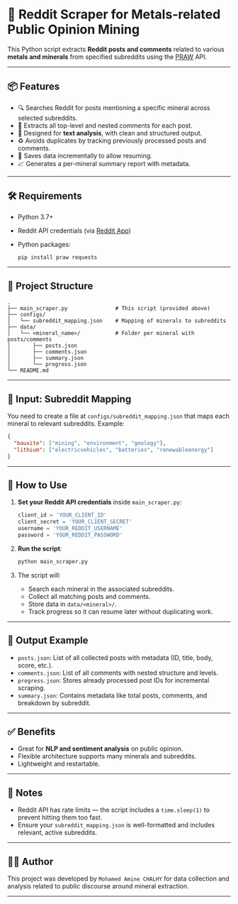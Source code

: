 # 🧠 Reddit Scraper for Metals-related Public Opinion Mining

This Python script extracts **Reddit posts and comments** related to various **metals and minerals** from specified subreddits using the [PRAW](https://praw.readthedocs.io/) API.

---

## 📦 Features

* 🔍 Searches Reddit for posts mentioning a specific mineral across selected subreddits.
* 🧵 Extracts all top-level and nested comments for each post.
* 🧠 Designed for **text analysis**, with clean and structured output.
* ♻️ Avoids duplicates by tracking previously processed posts and comments.
* 💾 Saves data incrementally to allow resuming.
* 📈 Generates a per-mineral summary report with metadata.

---

## 🛠️ Requirements

* Python 3.7+
* Reddit API credentials (via [Reddit App](https://www.reddit.com/prefs/apps))
* Python packages:

  ```bash
  pip install praw requests
  ```

---

## 📁 Project Structure

```
.
├── main_scraper.py               # This script (provided above)
├── configs/
│   └── subreddit_mapping.json    # Mapping of minerals to subreddits
├── data/
│   └── <mineral_name>/           # Folder per mineral with posts/comments
│       ├── posts.json
│       ├── comments.json
│       ├── summary.json
│       └── progress.json
└── README.md
```

---

## 🧩 Input: Subreddit Mapping

You need to create a file at `configs/subreddit_mapping.json` that maps each mineral to relevant subreddits. Example:

```json
{
  "bauxite": ["mining", "environment", "geology"],
  "lithium": ["electricvehicles", "batteries", "renewableenergy"]
}
```

---

## 🚀 How to Use

1. **Set your Reddit API credentials** inside `main_scraper.py`:

   ```python
   client_id = 'YOUR_CLIENT_ID'
   client_secret = 'YOUR_CLIENT_SECRET'
   username = 'YOUR_REDDIT_USERNAME'
   password = 'YOUR_REDDIT_PASSWORD'
   ```

2. **Run the script**:

   ```bash
   python main_scraper.py
   ```

3. The script will:

   * Search each mineral in the associated subreddits.
   * Collect all matching posts and comments.
   * Store data in `data/<mineral>/`.
   * Track progress so it can resume later without duplicating work.

---

## 🧠 Output Example

* `posts.json`: List of all collected posts with metadata (ID, title, body, score, etc.).
* `comments.json`: List of all comments with nested structure and levels.
* `progress.json`: Stores already processed post IDs for incremental scraping.
* `summary.json`: Contains metadata like total posts, comments, and breakdown by subreddit.

---

## ✅ Benefits

* Great for **NLP and sentiment analysis** on public opinion.
* Flexible architecture supports many minerals and subreddits.
* Lightweight and restartable.

---

## 📌 Notes
* Reddit API has rate limits — the script includes a `time.sleep(1)` to prevent hitting them too fast.
* Ensure your `subreddit_mapping.json` is well-formatted and includes relevant, active subreddits.

---


## 👨‍💻 Author

This project was developed by `Mohamed Amine CHALHY` for data collection and analysis related to public discourse around mineral extraction.

---
